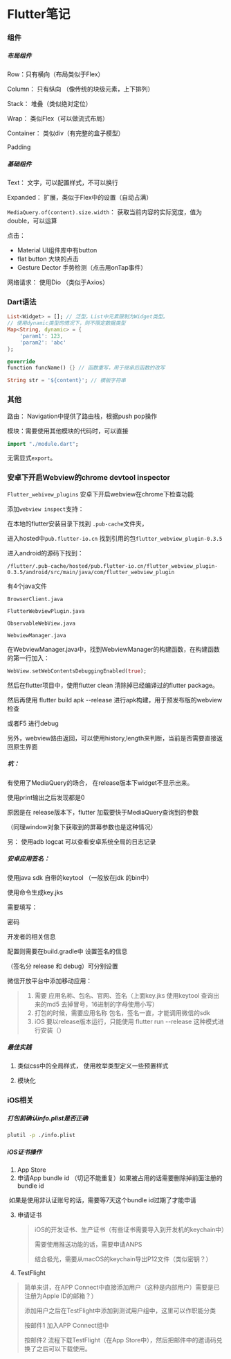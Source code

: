# Flutter笔记

### 组件

##### 布局组件

Row：只有横向（布局类似于Flex）

Column： 只有纵向 （像传统的块级元素，上下排列）

Stack： 堆叠（类似绝对定位）

Wrap： 类似Flex（可以做流式布局）

Container： 类似div（有完整的盒子模型）

Padding



##### 基础组件

Text： 文字，可以配置样式，不可以换行

Expanded： 扩展，类似于Flex中的设置（自动占满）

`MediaQuery.of(content).size.width`： 获取当前内容的实际宽度，值为double，可以运算



点击：

* Material UI组件库中有button
* flat button 大块的点击
* Gesture Dector 手势检测（点击用onTap事件）

网络请求： 使用Dio （类似于Axios）



### Dart语法

```dart
List<Widget> = []; // 泛型。List中元素限制为Widget类型。
// 使用dynamic类型的情况下，则不限定数据类型
Map<String, dynamic> = {
    'param1': 123,
    'param2': 'abc'
};

@override
function funcName() {} // 函数重写，用于继承后函数的改写

String str = '${content}'; // 模板字符串


```

### 其他

路由： Navigation中提供了路由栈，根据push pop操作

模块：需要使用其他模块的代码时，可以直接

```dart
import "./module.dart";
```

无需显式`export`。





### 安卓下开启Webview的chrome devtool inspector

`Flutter_webivew_plugins` 安卓下开启webview在chrome下检查功能

添加`webview inspect`支持：

 

在本地的flutter安装目录下找到 `.pub-cache`文件夹，

进入hosted中`pub.flutter-io.cn` 找到引用的包`flutter_webview_plugin-0.3.5`

进入android的源码下找到：

`/flutter/.pub-cache/hosted/pub.flutter-io.cn/flutter_webview_plugin-0.3.5/android/src/main/java/com/flutter_webview_plugin`

 有4个java文件

```
BrowserClient.java

FlutterWebviewPlugin.java

ObservableWebView.java

WebviewManager.java
```

在WebviewManager.java中，找到WebviewManager的构建函数，在构建函数的第一行加入：

 ```dart
WebView.setWebContentsDebuggingEnabled(true);
 ```

 然后在flutter项目中，使用flutter clean 清除掉已经编译过的flutter package。

然后再使用 flutter build apk --release 进行apk构建，用于预发布版的webview检查

或者F5 进行debug

 

另外，webview路由返回，可以使用history,length来判断，当前是否需要直接返回原生界面



##### 坑： 

有使用了MediaQuery的场合， 在release版本下widget不显示出来。

使用print输出之后发现都是0

原因是在 release版本下，flutter 加载要快于MediaQuery查询到的参数

（同理window对象下获取到的屏幕参数也是这种情况）

 另： 使用adb logcat 可以查看安卓系统全局的日志记录

 

##### 安卓应用签名： 

使用java sdk 自带的keytool （一般放在jdk 的bin中）

使用命令生成key.jks 

需要填写：

密码

开发者的相关信息

 

配置则需要在build.gradle中 设置签名的信息

（签名分 release 和 debug）可分别设置

 

微信开放平台中添加移动应用：

> 1.  需要 应用名称、包名、官网、签名（上面key.jks 使用keytool 查询出来的md5 去掉冒号，16进制的字母使用小写）
> 2.  打包的时候，需要应用名称 包名，签名一直，才能调用微信的sdk
> 3.  iOS 要以release版本运行，只能使用 flutter run --release 这种模式进行安装（）

 

##### 最佳实践

1.  类似css中的全局样式， 使用枚举类型定义一些预置样式

2.  模块化



### iOS相关



##### 打包前确认info.plist是否正确

```sh
plutil -p ./info.plist
```



##### iOS证书操作

1.  App Store
2.  申请App bundle id （切记不能重复）如果被占用的话需要删除掉前面注册的bundle id

​        如果是使用非认证账号的话，需要等7天这个bundle id过期了才能申请

3. 申请证书

   > iOS的开发证书、生产证书（有些证书需要导入到开发机的keychain中）
   >
   > 需要使用推送功能的话，需要申请ANPS
   >
   > 结合极光，需要从macOS的keychain导出P12文件（类似密钥？）

4.  TestFlight

   >简单来讲，在APP Connect中直接添加用户（这种是内部用户）需要是已注册为Apple ID的邮箱？）
   >
   >添加用户之后在TestFlight中添加到测试用户组中，这里可以作职能分类
   >
   >按邮件1 加入APP Connect组中
   >
   >按邮件2 流程下载TestFlight（在App Store中），然后把邮件中的邀请码兑换了之后可以下载使用。